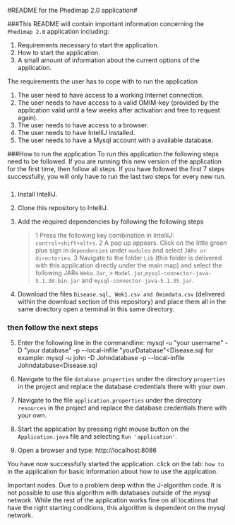 #README for the Phedimap 2.0 application#

###This README will contain important information concerning the ```Phedimap 2.0``` application including:
1. Requirements necessary to start the application.
2. How to start the application.
3. A small amount of information about the current options of the application. 

The requirements the user has to cope with to run the application
1. The user need to have access to a working Internet connection. 
2. The user needs to have access to a valid OMIM-key (provided by the application valid until a few weeks after activation and free to request again). 
3. The user needs to have access to a browser. 
4. The user needs to have IntelliJ installed.
5. The user needs to have a Mysql account with a available database.

###How to run the application
To run this application the following steps need to be followed. If you are running this new version of the application for the first time, then follow all steps.
If you have followed the first 7 steps successfully, you will only have to run the last two steps for every new run.
###
1. Install IntelliJ.
2. Clone this repository to IntelliJ.
3. Add the required dependencies by following the following steps

   > 1 Press the following key combination in IntelliJ: ```control+shift+alt+s```.
   > 2 A pop up appears. Click on the little green plus sign in ```dependencies``` under ```modules``` and select ```JARs or directories```.
   > 3 Navigate to the folder ```Lib``` (this folder is delivered with this application directly under the main map) and select the following JARs
   > ```Weka.Jar```,   > ```Model.jar```,```mysql-connector-java-5.1.38-bin.jar``` and ```mysql-connector-java-5.1.35.jar```.
4. Download the files ```Disease.sql, Wek1.csv and Omimdata.csv``` (delivered within the download section of this repository) and place them all in the same directory  open a terminal in this same directory.

### then follow the next steps
5. Enter the following line in the commandline: mysql -u "your username" -D "your database" -p --local-infile "yourDatabase"<Disease.sql 
   for example: mysql -u john -D Johndatabase -p --local-infile Johndatabase<Disease.sql

6. Navigate to the file ```database.properties``` under the directory ```properties``` in the project and replace the database credentials there with your own.
7. Navigate to the file ```application.properties``` under the directory ```resources``` in the project and replace the database credentials there with your own.
8. Start the application by pressing right mouse button on the ```Application.java``` file and selecting ```Run 'application'```.
9. Open a browser and type: http://localhost:8086

You have now successfully started the application. click on the tab: ```how to``` in the application for basic information about how to use the application.


Important nodes. Due to a problem deep within the J-algorithm code. It is not possible to use this algorithm with databases outside of the mysql network. 
While the rest of the application works fine on all locations that have the right starting conditions, this algorithm is dependent on the mysql network.